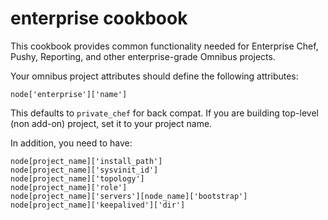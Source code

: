 enterprise cookbook
===================

This cookbook provides common functionality needed for Enterprise
Chef, Pushy, Reporting, and other enterprise-grade Omnibus projects.

Your omnibus project attributes should define the following attributes:

    node['enterprise']['name']

This defaults to `private_chef` for back compat. If you are building
top-level (non add-on) project, set it to your project name.

In addition, you need to have:

    node[project_name]['install_path']
    node[project_name]['sysvinit_id']
    node[project_name]['topology']
    node[project_name]['role']
    node[project_name]['servers'][node_name]['bootstrap']
    node[project_name]['keepalived']['dir']
